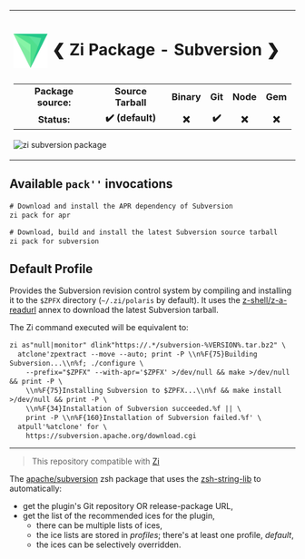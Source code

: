 <div align="center"><table><tr><td>
<h1><a href="https://github.com/z-shell/zi">
  <p><img align="center" src="https://github.com/z-shell/zi/raw/main/docs/images/logo.svg" alt="Logo" width="60px" height="60px" /></a>
  ❮ Zi Package - Subversion ❯</p>
</h1>
<h3 align="center">
<table>
    <tr>
        <td><b>Package source:</b></td>
        <td>Source Tarball</td>
        <td>Binary</td>
        <td>Git</td>
        <td>Node</td>
        <td>Gem</td>
    </tr>
    <tr>
        <td><b>Status:</b></td>
        <td>✔️ (default)</td>
        <td>❌</td>
        <td>✔️</td>
        <td>❌</td>
        <td>❌</td>
    </tr>
</table></h3>
<p><img align="center" src="https://user-images.githubusercontent.com/59910950/172344415-306d8484-dc46-4fee-89db-9cfa9c149182.png" alt="zi subversion package" width="100%" height="auto" /></p>
</td></tr></table></div>

## Available `pack''` invocations

```shell
# Download and install the APR dependency of Subversion
zi pack for apr
```

```shell
# Download, build and install the latest Subversion source tarball
zi pack for subversion
```

## Default Profile

Provides the Subversion revision control system by compiling and installing it to the `$ZPFX` directory (`~/.zi/polaris` by default).
It uses the [z-shell/z-a-readurl](https://github.com/z-shell/z-a-readurl) annex to download the latest Subversion tarball.

The Zi command executed will be equivalent to:

```shell
zi as"null|monitor" dlink"https://.*/subversion-%VERSION%.tar.bz2" \
  atclone'zpextract --move --auto; print -P \\n%F{75}Building Subversion...\\n%f; ./configure \
    --prefix="$ZPFX" --with-apr='$ZPFX' >/dev/null && make >/dev/null && print -P \
    \\n%F{75}Installing Subversion to $ZPFX...\\n%f && make install >/dev/null && print -P \
    \\n%F{34}Installation of Subversion succeeded.%f || \
    print -P \\n%F{160}Installation of Subversion failed.%f' \
  atpull'%atclone' for \
    https://subversion.apache.org/download.cgi
```

---

> This repository compatible with [Zi](https://github.com/z-shell/zi)

The [apache/subversion](https://github.com/apache/subversion) zsh package that uses the [zsh-string-lib](https://github.com/z-shell/zsh-string-lib) to automatically:

- get the plugin's Git repository OR release-package URL,
- get the list of the recommended ices for the plugin,
  - there can be multiple lists of ices,
  - the ice lists are stored in _profiles_; there's at least one profile, _default_,
  - the ices can be selectively overridden.
